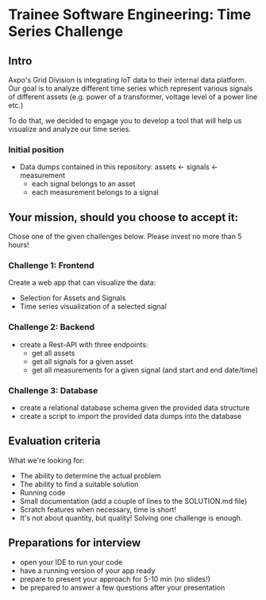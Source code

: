 # Trainee Software Engineering: Time Series Challenge

## Intro

Axpo's Grid Division is integrating IoT data to their internal data platform. Our goal
is to analyze different time
series which represent various signals of different assets
(e.g. power of a transformer, voltage level of a power line etc.)

To do that, we decided to engage you to develop a tool that will help us visualize and
analyze our time series.

### Initial position

* Data dumps contained in this repository:
  assets <- signals <- measurement
    * each signal belongs to an asset
    * each measurement belongs to a signal

## Your mission, should you choose to accept it:

Chose one of the given challenges below. Please invest no more than 5 hours!

### Challenge 1: Frontend

Create a web app that can visualize the data:

* Selection for Assets and Signals
* Time series visualization of a selected signal

### Challenge 2: Backend

* create a Rest-API with three endpoints:
    * get all assets
    * get all signals for a given asset
    * get all measurements for a given signal (and start and end date/time)

### Challenge 3: Database

* create a relational database schema given the provided data structure
* create a script to import the provided data dumps into the database

## Evaluation criteria

What we're looking for:

* The ability to determine the actual problem
* The ability to find a suitable solution
* Running code
* Small documentation (add a couple of lines to the SOLUTION.md file)
* Scratch features when necessary, time is short!
* It's not about quantity, but quality! Solving one challenge is enough.

## Preparations for interview

* open your IDE to run your code
* have a running version of your app ready
* prepare to present your approach for 5-10 min (no slides!)
* be prepared to answer a few questions after your presentation
